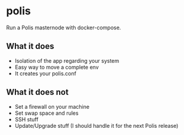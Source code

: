 # polis
Run a Polis masternode with docker-compose.
## What it does
- Isolation of the app regarding your system
- Easy way to move a complete env
- It creates your polis.conf

## What it does not
- Set a firewall on your machine
- Set swap space and rules
- SSH stuff
- Update/Upgrade stuff (I should handle it for the next Polis release)
